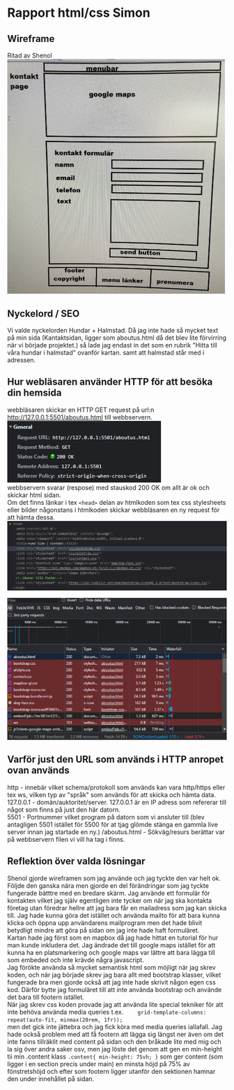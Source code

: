 # Rapport html/css Simon

## Wireframe
Ritad av Shenol  
<img src="Wireframe.jpg" alt="wireframe" style="width:500px;"/>


## Nyckelord / SEO
Vi valde nyckelorden Hundar + Halmstad. Då jag inte hade så mycket text på min sida (Kantaktsidan, ligger som aboutus.html då det blev lite förvirring när vi började projektet.) så lade jag endast in det som en rubrik "Hitta till våra hundar i halmstad" ovanför kartan. samt att halmstad står med i adressen.

## Hur webläsaren använder HTTP för att besöka din hemsida
webbläsaren skickar en HTTP GET request på url:n http://127.0.0.1:5501/aboutus.html till webbservern.  
![response bild](response.png)  
webbservern svarar (respose) med stauskod 200 OK om allt är ok
och skickar html sidan.  
Om det finns länkar i tex `<head>` delan av htmlkoden som tex css stylesheets eller bilder någonstans i htmlkoden skickar webbläsaren en ny request för att hämta dessa.
![head bild](head.png)  

![requests bild](http-requests.png)  


##  Varför just den URL som används i HTTP anropet ovan används
http - innebär vilket schema/protokoll som används kan vara http/https eller tex ws, vilken typ av "språk" som används för att skicka och hämta data.  
127.0.0.1 - domän/auktoritet/server. 127.0.0.1 är en IP adress som refererar till något som finns på just den här datorn.  
5501 - Portnummer vilket program på datorn som vi ansluter till (blev antagligen 5501 istället för 5500 för at tjag glömde stänga en gammla live server innan jag startade en ny.)
/aboutus.html - Sökväg/resurs berättar var på webbservern filen vi vill ha tag i finns.


## Reflektion över valda lösningar
Shenol gjorde wireframen som jag använde och jag tyckte den var helt ok. Följde den ganska nära men gjorde en del förändringar som jag tyckte fungerade bätttre med en bredare skärm.  Jag använde ett formulär för kontakten vilket jag själv egentligen inte tycker om när jag ska kontakta företag utan föredrar hellre att jag bara får en mailadress som jag kan skicka till. Jag hade kunna göra det istället och använda mailto för att bara kunna klicka och öppna upp användarens mailprogram men det hade blivit betydligt mindre att göra på sidan om jag inte hade haft formuläret.  
Kartan hade jag först som en mapbox då jag hade hittat en tutorial för hur man kunde inkludera det. Jag ändrade det till google maps istället för att kunna ha en platsmarkering och google maps var lättre att bara lägga till som embeded och inte krävde några javascript.  
Jag förökte använda så mycket semantisk html som möjligt när jag skrev koden, och när jag började skrev jag bara allt med bootstrap klasser, vilket fungerade bra men gjorde också att jag inte hade skrivit någon egen css kod. Därför bytte jag formuläret till att inte använda bootstrap och använde det bara till footern istället.  
När jag skrev css koden provade jag att använda lite special tekniker för att inte behöva använda media queries t.ex. `    grid-template-columns: 
    repeat(auto-fit, minmax(20rem, 1fr));`  
    men det gick inte jättebra och jag fick köra med media queries iallafall. Jag hade också problem med att få footern att lägga sig längst ner även om det inte fanns tillräklit med content på sidan och den bråkade lite med mig och la sig över andra saker osv, men jag löste det genom att gen en min-height tii min .content klass `.content{
        min-height: 75vh;
    }` som ger content (som ligger i en section precis under main) en minsta höjd på 75% av fönstretshöjd och efter som footern ligger utanför den sektionen hamnar den under innehållet på sidan.
